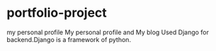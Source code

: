 # portfolio-project
my personal profile
My personal profile and My blog
Used Django for backend.Django is a framework of python.

